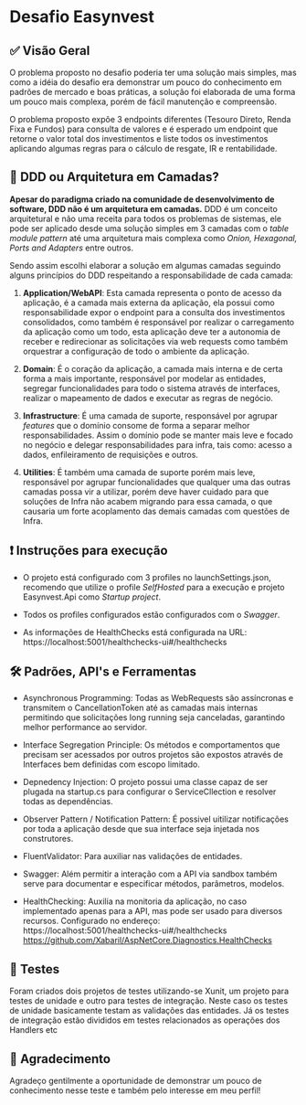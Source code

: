 # Desafio Easynvest

## :white_check_mark: Visão Geral
O problema proposto no desafio poderia ter uma solução mais simples, mas como a idéia do desafio era demonstrar um pouco do conhecimento em padrões de mercado e boas práticas, a solução foi elaborada de uma forma um pouco mais complexa, porém de fácil manutenção e compreensão.

O problema proposto expôe 3 endpoints diferentes (Tesouro Direto, Renda Fixa e Fundos) para consulta de valores e é esperado um endpoint que retorne o valor total dos investimentos e liste todos os investimentos aplicando algumas regras para o cálculo de resgate, IR e rentabilidade.

## :cake: DDD ou Arquitetura em Camadas? 

__Apesar do paradigma criado na comunidade de desenvolvimento de software, DDD não é um arquitetura em camadas.__ 
DDD é um conceito arquitetural e não uma receita para todos os problemas de sistemas, ele pode ser aplicado desde uma solução simples em 3 camadas com o *table module pattern* até uma arquitetura mais complexa como *Onion, Hexagonal, Ports and Adapters* entre outros.

Sendo assim escolhi elaborar a solução em algumas camadas seguindo alguns princípios do DDD respeitando a responsabilidade de cada camada:

1. **Application/WebAPI**: Esta camada representa o ponto de acesso da aplicação, é a camada mais externa da aplicação, ela possui como responsabilidade expor o endpoint para a consulta dos investimentos consolidados, como também é responsável por realizar o carregamento da aplicação como um todo, esta aplicação deve ter a autonomia de receber e redirecionar as solicitações via web requests como também orquestrar a configuração de todo o ambiente da aplicação.

2. **Domain**: É o coração da aplicação, a camada mais interna e de certa forma a mais importante, responsável por modelar as entidades, segregar funcionalidades para todo o sistema através de interfaces, realizar o mapeamento de dados e executar as regras de negócio. 

3. **Infrastructure**: É uma camada de suporte, responsável por agrupar *features* que o domínio consome de forma a separar melhor responsabilidades. Assim o domínio pode se manter mais leve e focado no negócio e delegar responsabilidades para infra, tais como: acesso a dados, enfileiramento de requisições e outros.
4. **Utilities**: É também uma camada de suporte porém mais leve, responsável por agrupar funcionalidades que qualquer uma das outras camadas possa vir a utilizar, porém deve haver cuidado para que soluções de Infra não acabem migrando para essa camada, o que causaria um forte acoplamento das demais camadas com questões de Infra.

## :exclamation: Instruções para execução
* O projeto está configurado com 3 profiles no launchSettings.json, recomendo que utilize o profile *SelfHosted* para a execução e projeto Easynvest.Api como *Startup project*.

* Todos os profiles configurados estão configurados com o *Swagger*.

* As informações de HealthChecks está configurada na URL: https://localhost:5001/healthchecks-ui#/healthchecks

## :hammer_and_wrench: Padrões, API's e Ferramentas

* Asynchronous Programming: Todas as WebRequests são assíncronas e transmitem o CancellationToken até as camadas mais internas permitindo que solicitações long running seja canceladas, garantindo melhor performance ao servidor.

* Interface Segregation Principle: Os métodos e comportamentos que precisam ser acessados por outros projetos são expostos através de Interfaces bem definidas com escopo limitado. 

* Depnedency Injection: O projeto possui uma classe capaz de ser plugada na startup.cs para configurar o ServiceCllection e resolver todas as dependências.

* Observer Pattern / Notification Pattern: É possivel uitilizar notificações por toda a aplicação desde que sua interface seja injetada nos construtores. 

* FluentValidator: Para auxiliar nas validações de entidades.

* Swagger: Além permitir a interação com a API via sandbox também serve para documentar e especificar métodos, parâmetros, modelos.

* HealthChecking: Auxilia na monitoria da aplicação, no caso implementado apenas para a API, mas pode ser usado para diversos recursos.
Configurado no endereço: https://localhost:5001/healthchecks-ui#/healthchecks
https://github.com/Xabaril/AspNetCore.Diagnostics.HealthChecks

## :dart: Testes 

Foram criados dois projetos de testes utilizando-se Xunit, um projeto para testes de unidade e outro para testes de integração.
Neste caso os testes de unidade basicamente testam as validações das entidades.
Já os testes de integração estão divididos em testes relacionados as operações dos Handlers etc

## :pray: Agradecimento 
Agradeço gentilmente a oportunidade de demonstrar um pouco de conhecimento nesse teste e também pelo interesse em meu perfil!


